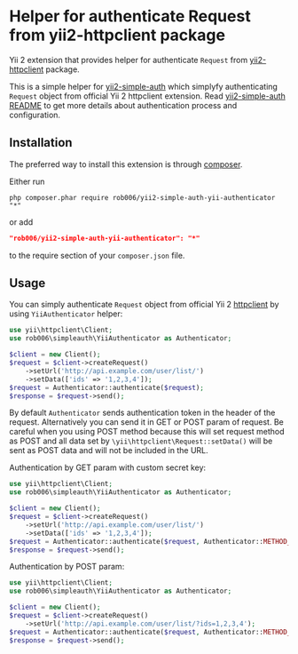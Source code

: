 Helper for authenticate Request from yii2-httpclient package
============================================================

Yii 2 extension that provides helper for authenticate `Request` from
[yii2-httpclient](https://github.com/yiisoft/yii2-httpclient) package.

This is a simple helper for [yii2-simple-auth](https://github.com/rob006/yii2-simple-auth) which
simplyfy authenticating `Request` object from official Yii 2 httpclient extension.
Read [yii2-simple-auth README](https://github.com/rob006/yii2-simple-auth/blob/master/README.md#configuration)
to get more details about authentication process and configuration.

Installation
------------

The preferred way to install this extension is through [composer](http://getcomposer.org/download/).

Either run

```shell
php composer.phar require rob006/yii2-simple-auth-yii-authenticator "*"
```

or add

```json
"rob006/yii2-simple-auth-yii-authenticator": "*"
```

to the require section of your `composer.json` file.


Usage
-----


You can simply authenticate `Request` object from official Yii 2 [httpclient](https://github.com/yiisoft/yii2-httpclient)
by using `YiiAuthenticator` helper:

```php
use yii\httpclient\Client;
use rob006\simpleauth\YiiAuthenticator as Authenticator;

$client = new Client();
$request = $client->createRequest()
	->setUrl('http://api.example.com/user/list/')
	->setData(['ids' => '1,2,3,4']);
$request = Authenticator::authenticate($request);
$response = $request->send();
```

By default `Authenticator` sends authentication token in the header of the request. Alternatively
you can send it in GET or POST param of request. Be careful when you using POST method because
this will set request method as POST and all data set by `\yii\httpclient\Request::setData()` will
be sent as POST data and will not be included in the URL.

Authentication by GET param with custom secret key:

```php
use yii\httpclient\Client;
use rob006\simpleauth\YiiAuthenticator as Authenticator;

$client = new Client();
$request = $client->createRequest()
	->setUrl('http://api.example.com/user/list/')
	->setData(['ids' => '1,2,3,4']);
$request = Authenticator::authenticate($request, Authenticator::METHOD_GET, 'mycustomsecretkey');
$response = $request->send();
```

Authentication by POST param:

```php
use yii\httpclient\Client;
use rob006\simpleauth\YiiAuthenticator as Authenticator;

$client = new Client();
$request = $client->createRequest()
	->setUrl('http://api.example.com/user/list/?ids=1,2,3,4');
$request = Authenticator::authenticate($request, Authenticator::METHOD_POST);
$response = $request->send();
```
